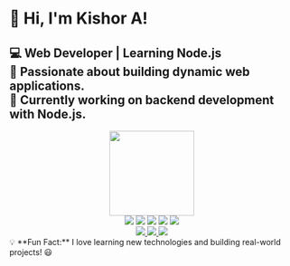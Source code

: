 # 👋 Hi, I'm Kishor A!  

💻 **Web Developer | Learning Node.js**  
🎯 Passionate about building dynamic web applications.  
🚀 Currently working on **backend development with Node.js**.  
---
<div align="center">
  <img src="https://github-readme-stats.vercel.app/api/top-langs/?username=kishor116116&layout=compact&theme=radical" height="150px"/>
<!--   <img src="https://github-readme-stats.vercel.app/api?username=kishor116116&show_icons=true&theme=radical" height="150px"/> -->
</div>

<div align="center">
  <img src="https://img.shields.io/badge/HTML5-E34F26?style=for-the-badge&logo=html5&logoColor=white"/>
  <img src="https://img.shields.io/badge/CSS3-1572B6?style=for-the-badge&logo=css3&logoColor=white"/>
  <img src="https://img.shields.io/badge/JavaScript-F7DF1E?style=for-the-badge&logo=javascript&logoColor=black"/>
  <img src="https://img.shields.io/badge/Node.js-339933?style=for-the-badge&logo=node.js&logoColor=white"/>
  <img src="https://img.shields.io/badge/MySQL-4479A1?style=for-the-badge&logo=mysql&logoColor=white"/>
</div>

<div align="center">
  <a href="https://github.com/kishor116116">
    <img src="https://img.shields.io/badge/GitHub-171515?style=for-the-badge&logo=github&logoColor=white"/>
  </a>
  <a href="https://www.linkedin.com/in/your-username/">
    <img src="https://img.shields.io/badge/LinkedIn-0077B5?style=for-the-badge&logo=linkedin&logoColor=white"/>
  </a>
  <a href="https://www.instagram.com/k__i__s__h__o__r__7/">
    <img src="https://img.shields.io/badge/Instagram-E4405F?style=for-the-badge&logo=instagram&logoColor=white"/>
  </a>
</div>
💡 **Fun Fact:** I love learning new technologies and building real-world projects! 😃  
